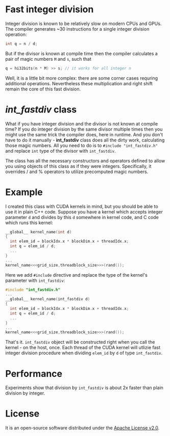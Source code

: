 Fast integer division
=====================

Integer division is known to be relatively slow on modern CPUs and GPUs. The compiler generates ~30 instructions for a single integer division operation:

```c++
int q = n / d;
```

But if the divisor is known at compile time then the compiler calculates a pair of magic numbers `M` and `s`, such that

```c++
q = hi32bits(n * M) >> s; // it works for all integer n
```

Well, it is a little bit more complex: there are some corner cases requring additional operations. Nevertheless these multiplication and right shift remain the core of this fast division.

*int_fastdiv* class
=================

What if you have integer division and the divisor is not known at compile time? If you do integer division by the same divisor multiple times then you might use the same trick the compiler does, here in runtime. And you don't have to do it manually - **int_fastdiv** class does all the dirty work, calculating those magic numbers. All you need to do is to `#include "int_fastdiv.h"` and replace `int` type of the divisor with `int_fastdiv`.

The class has all the necessary constructors and operators defined to allow you using objects of this class as if they were integers. Specifically, it overrides / and % operators to utilize precomputed magic numbers.

Example
=======

I created this class with CUDA kernels in mind, but you should be able to use it in plain C++ code. Suppose you have a kernel which accepts integer parameter `d` and divides by this `d` somewhere in kernel code, and C code which runs this kernel:

```c++
__global__ kernel_name(int d)
{
  int elem_id = blockIdx.x * blockDim.x + threadIdx.x;
  int q = elem_id / d;
  ...
}
...
kernel_name<<<grid_size,threadblock_size>>>(rand());
```

Here we add `#include` directive and replace the type of the kernel's parameter with `int_fastdiv`:

```c++
#include "int_fastdiv.h"
...
__global__ kernel_name(int_fastdiv d)
{
  int elem_id = blockIdx.x * blockDim.x + threadIdx.x;
  int q = elem_id / d;
  ...
}
...
kernel_name<<<grid_size,threadblock_size>>>(rand());
```

That's it. `int_fastdiv` object will be constructed right when you call the kernel - on the host, once. Each thread of the CUDA kernel will utlizie fast integer division procedure when dividing `elem_id` by `d` of type `int_fastdiv`.

Performance
===========

Experiments show that division by `int_fastdiv` is about 2x faster than plain division by integer.

License
=======

It is an open-source software distributed under the [Apache License v2.0](http://www.apache.org/licenses/LICENSE-2.0).
